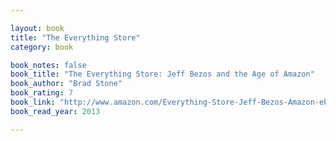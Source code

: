 ```yaml
---

layout: book
title: "The Everything Store"
category: book

book_notes: false
book_title: "The Everything Store: Jeff Bezos and the Age of Amazon"
book_author: "Brad Stone"
book_rating: 7
book_link: "http://www.amazon.com/Everything-Store-Jeff-Bezos-Amazon-ebook/dp/B00BWQW73E/"
book_read_year: 2013

---
```

